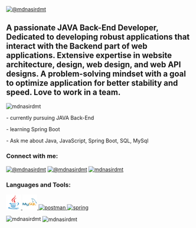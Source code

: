 <a href="https://medium.com/@mdnasirdmt" target="blank"><img align="center" src="https://camo.githubusercontent.com/4fa9a5bdefafee7e59ad2086429306dfc0c902d0db4d2d1fdfb534b1767d9f62/68747470733a2f2f646576656c6f706572732e67697068792e636f6d2f6272616e63682f6d61737465722f7374617469632f6170692d35313264333663303936363236383237313731303861333862626235633537642e676966" alt="@mdnasirdmt"  /></a>


<h2>A passionate JAVA Back-End Developer, Dedicated to developing robust applications that interact with the Backend part of web applications. Extensive expertise in website architecture, design, web design, and web API designs. A problem-solving mindset with a goal to optimize application for better stability and speed. Love to work in a team.</h2>



<p align="left"> <img src="https://komarev.com/ghpvc/?username=mdnasirdmt&label=Profile%20views&color=0e75b6&style=flat" alt="mdnasirdmt" /> </p>

<p>- currently pursuing   JAVA Back-End </p>
<p>- learning   Spring Boot </p>
<p>-  Ask me about     Java, JavaScript,  Spring Boot,  SQL,  MySql </p>

<h3 align="left">Connect with me:</h3>
<p align="left">  <a href="https://medium.com/@mdnasirdmt" target="blank"><img align="center" src="https://cdn.iconscout.com/icon/free/png-256/medium-3855923-3201557.png" alt="@mdnasirdmt" height="30" width="40" /></a>    <a href="https://www.linkedin.com/in/mdnasirdmt/" target="blank"><img align="center" src="https://cdn-icons-png.flaticon.com/512/174/174857.png" alt="@mdnasirdmt" height="30" width="40" /></a>    <a href="https://md-nasiruddin-portfolio.netlify.app/" target="blank"><img align="center" src="https://cdn.iconscout.com/icon/premium/png-256-thumb/portfolio-1540097-1315600.png" alt="mdnasirdmt" height="30" width="40" /></a>
</p>

<h3 align="left">Languages and Tools:</h3>
<p align="left"> </a>    <a href="https://www.java.com" target="_blank" rel="noreferrer"> <img src="https://raw.githubusercontent.com/devicons/devicon/master/icons/java/java-original.svg" alt="java" width="40" height="40"/>     <a href="https://www.mysql.com/" target="_blank" rel="noreferrer"> <img src="https://raw.githubusercontent.com/devicons/devicon/master/icons/mysql/mysql-original-wordmark.svg" alt="mysql" width="40" height="40"/> </a>    <a href="https://postman.com" target="_blank" rel="noreferrer"> <img src="https://www.vectorlogo.zone/logos/getpostman/getpostman-icon.svg" alt="postman" width="40" height="40"/> </a>    <a href="https://spring.io/" target="_blank" rel="noreferrer"> <img src="https://www.vectorlogo.zone/logos/springio/springio-icon.svg" alt="spring" width="40" height="40"/> </a> </p>

<p><img align="left" src="https://github-readme-stats.vercel.app/api/top-langs?username=mdnasirdmt&show_icons=true&locale=en&layout=compact" alt="mdnasirdmt" /></p>

<p>&nbsp;<img align="center" src="https://github-readme-stats.vercel.app/api?username=mdnasirdmt&show_icons=true&locale=en" alt="mdnasirdmt" /></p>
